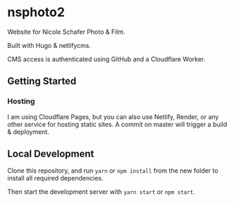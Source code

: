 # nsphoto2

Website for Nicole Schafer Photo & Film.

Built with Hugo & netlifycms.

CMS access is authenticated using GitHub and a Cloudflare Worker.

## Getting Started

### Hosting
I am using Cloudflare Pages, but you can also use Netlify, Render, or any other service for hosting static sites.
A commit on master will trigger a build & deployment.

## Local Development

Clone this repository, and run `yarn` or `npm install` from the new folder to install all required dependencies.

Then start the development server with `yarn start` or `npm start`.
